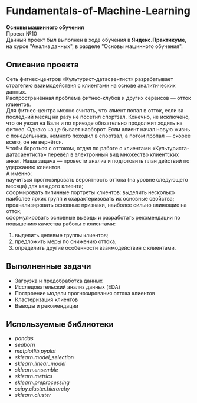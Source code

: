 # Fundamentals-of-Machine-Learning
**Основы машинного обучения**\
Проект №10\
Данный проект был выполнен в ходе обучения в **Яндекс.Практикуме**, на курсе "Анализ данных", в разделе "Основы машинного обучения".
## Описание проекта
Сеть фитнес-центров «Культурист-датасаентист» разрабатывает стратегию взаимодействия с клиентами на основе аналитических данных.\
Распространённая проблема фитнес-клубов и других сервисов — отток клиентов.\
Для фитнес-центра можно считать, что клиент попал в отток, если за последний месяц ни разу не посетил спортзал. Конечно, не исключено, что он уехал на Бали и по приезде обязательно продолжит ходить на фитнес. Однако чаще бывает наоборот. Если клиент начал новую жизнь с понедельника, немного походил в спортзал, а потом пропал — скорее всего, он не вернётся.\
Чтобы бороться с оттоком, отдел по работе с клиентами «Культуриста-датасаентиста» перевёл в электронный вид множество клиентских анкет. Наша задача — провести анализ и подготовить план действий по удержанию клиентов.\
А именно:\
научиться прогнозировать вероятность оттока (на уровне следующего месяца) для каждого клиента;\
сформировать типичные портреты клиентов: выделить несколько наиболее ярких групп и охарактеризовать их основные свойства;\
проанализировать основные признаки, наиболее сильно влияющие на отток;\
сформулировать основные выводы и разработать рекомендации по повышению качества работы с клиентами:
1) выделить целевые группы клиентов;
2) предложить меры по снижению оттока;
3) определить другие особенности взаимодействия с клиентами.
## Выполненные задачи
- Загрузка и предобработка данных
- Исследовательский анализ данных (EDA)
- Построение модели прогнозирования оттока клиентов
- Кластеризация клиентов
- Выводы и рекомендации
## Используемые библиотеки
- *pandas*
- *seaborn*
- *matplotlib.pyplot*
- *sklearn.model_selection*
- *sklearn.linear_model*
- *sklearn.ensemble*
- *sklearn.metrics*
- *sklearn.preprocessing*
- *scipy.cluster.hierarchy*
- *sklearn.cluster*
